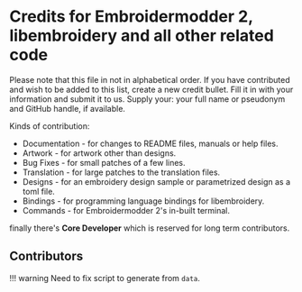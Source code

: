 # Credits for Embroidermodder 2, libembroidery and all other related code

Please note that this file in not in alphabetical order. If you have
contributed and wish to be added to this list, create a new credit
bullet. Fill it in with your information and submit it to us. Supply
your: your full name or pseudonym and GitHub handle, if available.

Kinds of contribution:

* Documentation - for changes to README files, manuals or help files.
* Artwork - for artwork other than designs.
* Bug Fixes - for small patches of a few lines.
* Translation - for large patches to the translation files.
* Designs - for an embroidery design sample or parametrized design as a toml file.
* Bindings - for programming language bindings for libembroidery.
* Commands - for Embroidermodder 2's in-built terminal.

finally there's **Core Developer** which is reserved for long term
contributors.

## Contributors

!!! warning
    Need to fix script to generate from ``data``.
